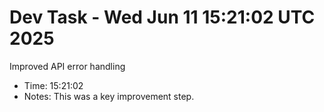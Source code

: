 # Dev Task - Wed Jun 11 15:21:02 UTC 2025
Improved API error handling
- Time: 15:21:02
- Notes: This was a key improvement step.
